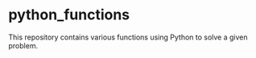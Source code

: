 # python_functions
This repository contains various functions using Python to solve a given problem.

